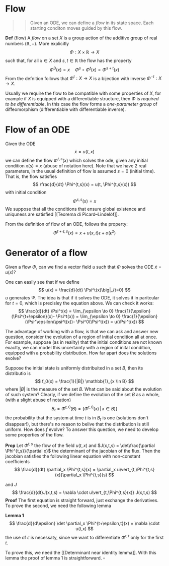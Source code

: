 # Flow

>> Given an ODE, we can define a _flow_ in its state space. Each starting conditon moves guided by this flow.

**Def** (flow) A _flow_ on a set $X$ is a group action of the additive group of real numbers $(\mathbb{R},+)$. More explicitly
$$
\Phi : X \times \mathbb{R} \to X
$$
such that, for all $x \in X$ and $s,t \in \mathbb{R}$ the flow has the property
$$
\Phi^0(x) = x \quad \Phi^s \circ \Phi^t (x) = \Phi^{s+t}(x)
$$
From the defnition follows that $\Phi^t : X \to X$ is a bijection with inverse $\Phi^{-t} : X \to X$. 

Usually we require the flow to be compatible with some properties of $X$, for example if $X$ is equipped with a differentiable structure, then $\Phi$ is _required to be differentiable_. In this case the flow forms a _one-parameter group_ of diffeomorphism (differentiable with differentiable inverse).

# Flow of an ODE
Given the ODE
$$
\dot x = u(t,x)
$$
we can define the flow $\Phi^{t,s}(x)$ which solves the ode, given any initial condition $x(s) = x$ (abuse of notation here). Note that we have $2$ real parameters, in the usual definition of flow is assumed $s=0$ (initial time).
That is, the flow satisfies
$$
\frac{d}{dt} \Phi^{t,s}(x) = u(t, \Phi^{t,s}(x))
$$
with initial condition
$$
\Phi^{s,s}(x)=x
$$
We suppose that all the conditions that ensure global existence and uniquness are satisfied [[Teorema di Picard–Lindelöf]].

From the definition of flow of an ODE, follows the property:
$$
\Phi^{t+\epsilon,s}(x) = x + u(x,t)\epsilon + o(\epsilon^2)
$$

# Generator of a flow

Given a flow $\Phi$, can we find a vector field $u$ such that $\Phi$ solves the ODE $\dot x = u(x)$? 

One can easily see that if we define 
$$
u(x) = \frac{d}{dt} \Psi^t(x)\big|_{t=0}
$$
$u$ generates $\Psi$. The idea is that if it solves the ODE, it solves it in paritcular for $t=0$, which is precisley the equation above. We can check it works:
$$
\frac{d}{dt} \Psi^t(x) = \lim_{\epsilon \to 0} \frac{1}{\epsilon} (\Psi^{t+\epsilon}(x)- \Psi^t(x)) = \lim_{\epsilon \to 0} \frac{1}{\epsilon}(\Psi^\epsilon(\psi^t(x))- \Psi^0(\Psi^t(x))  = u(\Psi^t(x))
$$


The advantage of working with a flow, is that we can ask and answer new question, consider the evolution of a region of initial condition all at once.
For example, suppose (as in reality) that the initial conditions are not known exaclty, we can model this uncertainty with a region of inital condition, equipped with a probability distribution. How far apart does the solutions evolve? 

Suppose the initial state is uniformly distribuited in a set $B$, then its distributio  is
$$
f_0(x) = \frac{1}{|B|} \mathbb{1}_{x \in B}
$$
where $|B|$ is the measure of the set $B$. What can be said about the evolution of such system? Clearly, if we define the evolution of the set $B$ as a whole, (with a slight abuse of notation)
$$
B_t = \Phi^{t,0}(B) = \{\Phi^{t,0}(x) \,\vert\, x \in B)\}
$$
the probability that the system at time $t$ is in $B_t$ is one (solutions don't disappear!), but there's no reason to belive that the distribution is still uniform. How does $f$ evolve? To answer this question, we need to develop some properties of the flow.

**Prop** Let $\Phi^{t,s}$ the flow of the field $u(t,x)$ and $J(x,t,s) = \det\frac{\partial \Phi^{t,s}}{\partial x}$ the determinant of the jacobian of the flux. Then the jacobian satisfies the following linear equation with non-constant coefficients
$$
\frac{d}{dt} \partial_x \Phi^{t,s}(x) = \partial_x u\vert_{t,\Phi^{t,s}(x)}\partial_x \Phi^{t,s}(s)
$$

and $J$ 
$$
\frac{d}{dt}J(x,t,s) = \nabla \cdot u\vert_{t,\Phi^{t,s}(x)} J(x,t,s)
$$
**Proof** The first equation is straight forward, just exchange the derivatives.
To prove the second, we need the following lemma

**Lemma 1** 
$$
\frac{d}{d\epsilon} \det \partial_x \Phi^{t+\epsilon,t}(x) = \nabla \cdot u(t,x)
$$
the use of $\epsilon$ is necessaty, since we want to differentiate $\Phi^{t,t}$ only for the first $t$.

To prove this, we need the [[Determinant near identity lemma]].
With this lemma the proof of lemma $1$ is straightforward. $\square$






